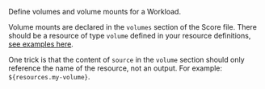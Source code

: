 Define volumes and volume mounts for a Workload.

Volume mounts are declared in the `volumes` section of the Score file. There should be a resource of type `volume` defined in your resource definitions, [see examples here](https://developer.humanitec.com/examples/resource-definitions?types=volume).

One trick is that the content of `source` in the `volume` section should only reference the name of the resource, not an output. For example: `${resources.my-volume}`.
